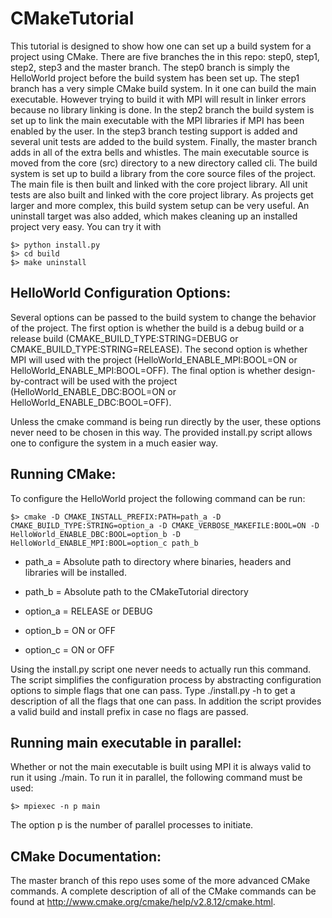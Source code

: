 CMakeTutorial 
=============

This tutorial is designed to show how one can set up a build system for a
project using CMake. There are five branches the in this repo: step0, step1,
step2, step3 and the master branch. The step0 branch is simply the HelloWorld
project before the build system has been set up. The step1 branch has a very
simple CMake build system. In it one can build the main executable. However
trying to build it with MPI will result in linker errors because no library
linking is done. In the step2 branch the build system is set up to link the main
executable with the MPI libraries if MPI has been enabled by the user.  In the
step3 branch testing support is added and several unit tests are added to the
build system. Finally, the master branch adds in all of the extra bells and
whistles. The main executable source is moved from the core (src) directory to a
new directory called cli. The build system is set up to build a library from the
core source files of the project. The main file is then built and linked with
the core project library. All unit tests are also built and linked with the core
project library. As projects get larger and more complex, this build system
setup can be very useful. An uninstall target was also added, which makes
cleaning up an installed project very easy. You can try it with

```
$> python install.py 
$> cd build
$> make uninstall
```

HelloWorld Configuration Options:
-----------

Several options can be passed to the build system to change the behavior of the
project. The first option is whether the build is a debug build or a release 
build (CMAKE_BUILD_TYPE:STRING=DEBUG or CMAKE_BUILD_TYPE:STRING=RELEASE).
The second option is whether MPI will used with the project 
(HelloWorld_ENABLE_MPI:BOOL=ON or HelloWorld_ENABLE_MPI:BOOL=OFF). The final
option is whether design-by-contract will be used with the project
(HelloWorld_ENABLE_DBC:BOOL=ON or HelloWorld_ENABLE_DBC:BOOL=OFF). 

Unless the cmake command is being run directly by the user, these options 
never need to be chosen in this way. The provided install.py script allows
one to configure the system in a much easier way. 

Running CMake:
-------------

To configure the HelloWorld project the following command can be run:

```
$> cmake -D CMAKE_INSTALL_PREFIX:PATH=path_a -D CMAKE_BUILD_TYPE:STRING=option_a -D CMAKE_VERBOSE_MAKEFILE:BOOL=ON -D HelloWorld_ENABLE_DBC:BOOL=option_b -D HelloWorld_ENABLE_MPI:BOOL=option_c path_b
```

* path_a = Absolute path to directory where binaries, headers and 
           libraries will be installed.
* path_b = Absolute path to the CMakeTutorial directory

* option_a = RELEASE or DEBUG
* option_b = ON or OFF
* option_c = ON or OFF

Using the install.py script one never needs to actually run this command. The 
script simplifies the configuration process by abstracting configuration 
options to simple flags that one can pass. Type ./install.py -h to get a 
description of all the flags that one can pass. In addition the script provides
a valid build and install prefix in case no flags are passed. 

Running main executable in parallel:
---------

Whether or not the main executable is built using MPI it is always valid to run
it using ./main. To run it in parallel, the following command must be used:

```
$> mpiexec -n p main
```

The option p is the number of parallel processes to initiate.

CMake Documentation:
---------

The master branch of this repo uses some of the more advanced CMake commands.
A complete description of all of the CMake commands can be found at http://www.cmake.org/cmake/help/v2.8.12/cmake.html. 

